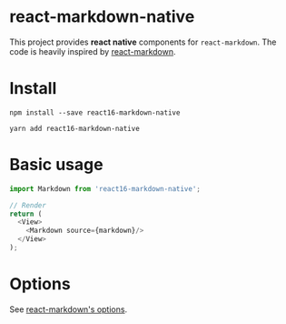# react-markdown-native
This project provides **react native** components for `react-markdown`. The code is heavily inspired by [react-markdown](https://github.com/rexxars/react-markdown).

# Install
```
npm install --save react16-markdown-native
```
```
yarn add react16-markdown-native
```
# Basic usage
```js
import Markdown from 'react16-markdown-native';

// Render
return (
  <View>
    <Markdown source={markdown}/>
  </View>
);
```

# Options
See [react-markdown's options](https://github.com/rexxars/react-markdown#options).
